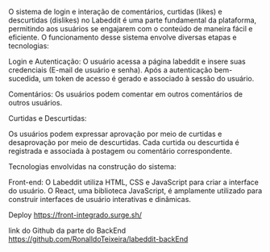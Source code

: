  O sistema de login e interação de comentários, curtidas (likes) e descurtidas (dislikes) no Labeddit é uma parte fundamental da plataforma, permitindo aos usuários se engajarem com o conteúdo de maneira fácil e eficiente. O funcionamento desse sistema envolve diversas etapas e tecnologias:

 Login e Autenticação:
 O usuário acessa a página labeddit e insere suas credenciais (E-mail de usuário e senha).
 Após a autenticação bem-sucedida, um token de acesso é gerado e associado à sessão do usuário.

Comentários:
Os usuários podem comentar em outros comentários de outros usuários.

Curtidas e Descurtidas:

Os usuários podem expressar aprovação por meio de curtidas e desaprovação por meio de descurtidas.
Cada curtida ou descurtida é registrada e associada à postagem ou comentário correspondente.

Tecnologias envolvidas na construção do sistema:

Front-end:
O Labeddit utiliza HTML, CSS e JavaScript para criar a interface do usuário.
O React, uma biblioteca JavaScript, é amplamente utilizado para construir interfaces de usuário interativas e dinâmicas.
 
 Deploy 
https://front-integrado.surge.sh/

link do Github da parte do BackEnd
https://github.com/RonalldoTeixeira/labeddit-backEnd